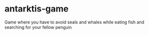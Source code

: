 # antarktis-game
Game where you have to avoid seals and whales while eating fish and searching for your fellow penguin
